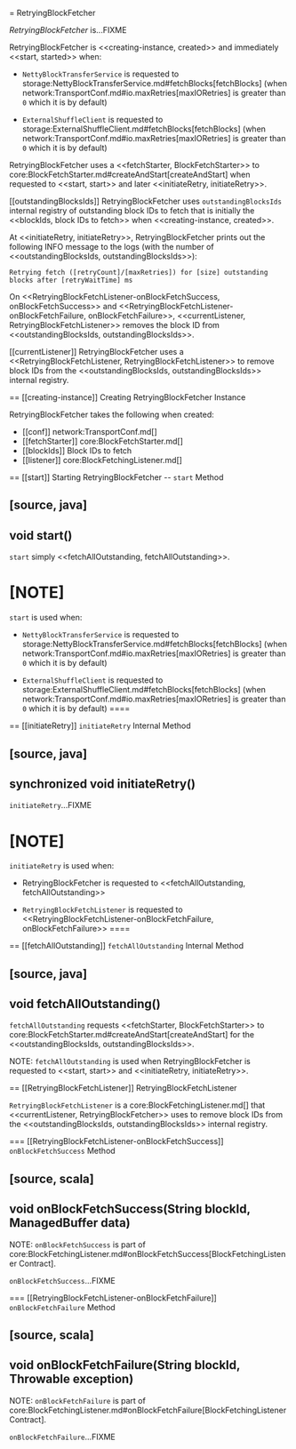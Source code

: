 = RetryingBlockFetcher

*RetryingBlockFetcher* is...FIXME

RetryingBlockFetcher is <<creating-instance, created>> and immediately <<start, started>> when:

* `NettyBlockTransferService` is requested to storage:NettyBlockTransferService.md#fetchBlocks[fetchBlocks] (when network:TransportConf.md#io.maxRetries[maxIORetries] is greater than `0` which it is by default)

* `ExternalShuffleClient` is requested to storage:ExternalShuffleClient.md#fetchBlocks[fetchBlocks] (when network:TransportConf.md#io.maxRetries[maxIORetries] is greater than `0` which it is by default)

RetryingBlockFetcher uses a <<fetchStarter, BlockFetchStarter>> to core:BlockFetchStarter.md#createAndStart[createAndStart] when requested to <<start, start>> and later <<initiateRetry, initiateRetry>>.

[[outstandingBlocksIds]]
RetryingBlockFetcher uses `outstandingBlocksIds` internal registry of outstanding block IDs to fetch that is initially the <<blockIds, block IDs to fetch>> when <<creating-instance, created>>.

At <<initiateRetry, initiateRetry>>, RetryingBlockFetcher prints out the following INFO message to the logs (with the number of <<outstandingBlocksIds, outstandingBlocksIds>>):

```
Retrying fetch ([retryCount]/[maxRetries]) for [size] outstanding blocks after [retryWaitTime] ms
```

On <<RetryingBlockFetchListener-onBlockFetchSuccess, onBlockFetchSuccess>> and <<RetryingBlockFetchListener-onBlockFetchFailure, onBlockFetchFailure>>, <<currentListener, RetryingBlockFetchListener>> removes the block ID from <<outstandingBlocksIds, outstandingBlocksIds>>.

[[currentListener]]
RetryingBlockFetcher uses a <<RetryingBlockFetchListener, RetryingBlockFetchListener>> to remove block IDs from the <<outstandingBlocksIds, outstandingBlocksIds>> internal registry.

== [[creating-instance]] Creating RetryingBlockFetcher Instance

RetryingBlockFetcher takes the following when created:

* [[conf]] network:TransportConf.md[]
* [[fetchStarter]] core:BlockFetchStarter.md[]
* [[blockIds]] Block IDs to fetch
* [[listener]] core:BlockFetchingListener.md[]

== [[start]] Starting RetryingBlockFetcher -- `start` Method

[source, java]
----
void start()
----

`start` simply <<fetchAllOutstanding, fetchAllOutstanding>>.

[NOTE]
====
`start` is used when:

* `NettyBlockTransferService` is requested to storage:NettyBlockTransferService.md#fetchBlocks[fetchBlocks] (when network:TransportConf.md#io.maxRetries[maxIORetries] is greater than `0` which it is by default)

* `ExternalShuffleClient` is requested to storage:ExternalShuffleClient.md#fetchBlocks[fetchBlocks] (when network:TransportConf.md#io.maxRetries[maxIORetries] is greater than `0` which it is by default)
====

== [[initiateRetry]] `initiateRetry` Internal Method

[source, java]
----
synchronized void initiateRetry()
----

`initiateRetry`...FIXME

[NOTE]
====
`initiateRetry` is used when:

* RetryingBlockFetcher is requested to <<fetchAllOutstanding, fetchAllOutstanding>>

* `RetryingBlockFetchListener` is requested to <<RetryingBlockFetchListener-onBlockFetchFailure, onBlockFetchFailure>>
====

== [[fetchAllOutstanding]] `fetchAllOutstanding` Internal Method

[source, java]
----
void fetchAllOutstanding()
----

`fetchAllOutstanding` requests <<fetchStarter, BlockFetchStarter>> to core:BlockFetchStarter.md#createAndStart[createAndStart] for the <<outstandingBlocksIds, outstandingBlocksIds>>.

NOTE: `fetchAllOutstanding` is used when RetryingBlockFetcher is requested to <<start, start>> and <<initiateRetry, initiateRetry>>.

== [[RetryingBlockFetchListener]] RetryingBlockFetchListener

`RetryingBlockFetchListener` is a core:BlockFetchingListener.md[] that <<currentListener, RetryingBlockFetcher>> uses to remove block IDs from the <<outstandingBlocksIds, outstandingBlocksIds>> internal registry.

=== [[RetryingBlockFetchListener-onBlockFetchSuccess]] `onBlockFetchSuccess` Method

[source, scala]
----
void onBlockFetchSuccess(String blockId, ManagedBuffer data)
----

NOTE: `onBlockFetchSuccess` is part of core:BlockFetchingListener.md#onBlockFetchSuccess[BlockFetchingListener Contract].

`onBlockFetchSuccess`...FIXME

=== [[RetryingBlockFetchListener-onBlockFetchFailure]] `onBlockFetchFailure` Method

[source, scala]
----
void onBlockFetchFailure(String blockId, Throwable exception)
----

NOTE: `onBlockFetchFailure` is part of core:BlockFetchingListener.md#onBlockFetchFailure[BlockFetchingListener Contract].

`onBlockFetchFailure`...FIXME
